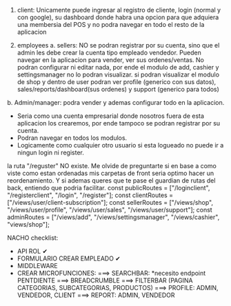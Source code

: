 
1. client: Unicamente puede ingresar al registro de cliente, login (normal y con google), su dashboard donde habra una opcion para que adquiera una membersia del POS y no podra navegar en todo el resto de la aplicacion

2. employees
a. sellers: NO se podran registrar por su cuenta, sino que el admin les debe crear la cuenta tipo empleado vendedor.
Pueden navegar en la aplicacion para vender, ver sus ordenes/ventas.
No podran configurar ni editar nada, por ende el modulo de add, cashier y settingsmanager no lo podran visualizar.
si podran visualizar el modulo de shop y dentro de user podran ver profile (generico con sus datos), sales/reports/dashboard(sus ordenes) y support (generico para todos)

b. Admin/manager: podra vender y ademas configurar todo en la aplicacion.
- Seria como una cuenta empresarial donde nosotros fuera de esta aplicacion los crearemos, por ende tampoco se podran registrar por su cuenta.
- Podran navegar en todos los modulos.
- Logicamente como cualquier otro usuario si esta logueado no puede ir a ningun login ni register.

la ruta "/reguster" NO existe. Me olvide de preguntarte si en base a como viste como estan ordenadas mis carpetas de front seria optimo hacer un reordenamiento. Y si ademas queres que te pase el guardian de rutas del back, entiendo que podria facilitar.
const publicRoutes = ["/loginclient", "/registerclient", "/login", "/register"];
const clientRoutes = ["/views/user/client-subscription"];
const sellerRoutes = ["/views/shop", "/views/user/profile", "/views/user/sales", "/views/user/support"];
const adminRoutes = ["/views/add", "/views/settingsmanager", "/views/cashier", "views/shop"];


NACHO checklist:
- API ROL ✔
- FORMULARIO CREAR EMPLEADO ✔
- MIDDLEWARE 
- CREAR MICROFUNCIONES: 
===> SEARCHBAR: *necesito endpoint PENTDIENTE
===> BREADCRUMBLE
===> FILTERBAR (PAGINA CATEGORIAS, SUBCATEGORIAS, PRODUCTOS)
===> PROFILE: ADMIN, VENDEDOR, CLIENT
===> REPORT: ADMIN, VENDEDOR